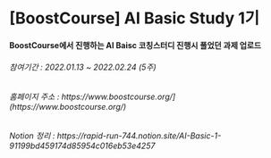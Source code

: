 # [BoostCourse] AI Basic Study 1기
<h4> BoostCourse에서 진행하는 AI Baisc 코칭스터디 진행시 풀었던 과제 업로드 </h4>
<h6> 참여기간 : 2022.01.13 ~ 2022.02.24 (5주) </h6>
<h6> 홈페이지 주소 : https://www.boostcourse.org/](https://www.boostcourse.org/) </h6>
<h6> Notion 정리 : https://rapid-run-744.notion.site/AI-Basic-1-91199bd459174d85954c016eb53e4257 </h6>
